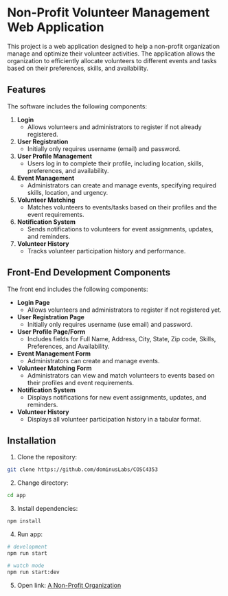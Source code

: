 # Non-Profit Volunteer Management Web Application

This project is a web application designed to help a non-profit organization manage and optimize their volunteer activities. The application allows the organization to efficiently allocate volunteers to different events and tasks based on their preferences, skills, and availability.

## Features

The software includes the following components:

1. **Login**
   - Allows volunteers and administrators to register if not already registered.
2. **User Registration**
   - Initially only requires username (email) and password.
3. **User Profile Management**
   - Users log in to complete their profile, including location, skills, preferences, and availability.
4. **Event Management**
   - Administrators can create and manage events, specifying required skills, location, and urgency.
5. **Volunteer Matching**
   - Matches volunteers to events/tasks based on their profiles and the event requirements.
6. **Notification System**
   - Sends notifications to volunteers for event assignments, updates, and reminders.
7. **Volunteer History**
   - Tracks volunteer participation history and performance.

## Front-End Development Components

The front end includes the following components:

- **Login Page**
  - Allows volunteers and administrators to register if not registered yet.
- **User Registration Page**
  - Initially only requires username (use email) and password.
- **User Profile Page/Form**
  - Includes fields for Full Name, Address, City, State, Zip code, Skills, Preferences, and Availability.
- **Event Management Form**
  - Administrators can create and manage events.
- **Volunteer Matching Form**
  - Administrators can view and match volunteers to events based on their profiles and event requirements.
- **Notification System**
  - Displays notifications for new event assignments, updates, and reminders.
- **Volunteer History**
  - Displays all volunteer participation history in a tabular format.

## Installation

1. Clone the repository:
```bash
git clone https://github.com/dominusLabs/COSC4353
```

2. Change directory:
```bash
cd app
```

3. Install dependencies:
```bash
npm install
```

4. Run app:
```bash
# development
npm run start
```
```bash
# watch mode
npm run start:dev
```

5. Open link:
[A Non-Profit Organization](http://localhost:3000/)